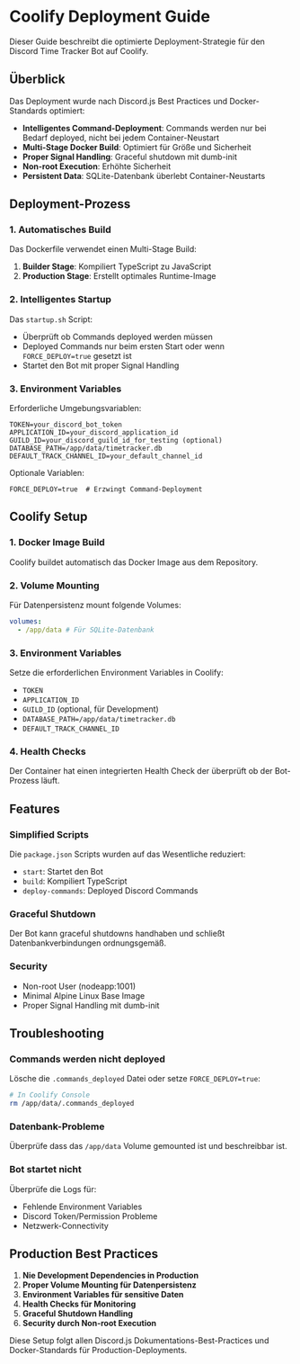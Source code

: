 # Coolify Deployment Guide

Dieser Guide beschreibt die optimierte Deployment-Strategie für den Discord Time Tracker Bot auf Coolify.

## Überblick

Das Deployment wurde nach Discord.js Best Practices und Docker-Standards optimiert:

- **Intelligentes Command-Deployment**: Commands werden nur bei Bedarf deployed, nicht bei jedem Container-Neustart
- **Multi-Stage Docker Build**: Optimiert für Größe und Sicherheit
- **Proper Signal Handling**: Graceful shutdown mit dumb-init
- **Non-root Execution**: Erhöhte Sicherheit
- **Persistent Data**: SQLite-Datenbank überlebt Container-Neustarts

## Deployment-Prozess

### 1. Automatisches Build

Das Dockerfile verwendet einen Multi-Stage Build:

1. **Builder Stage**: Kompiliert TypeScript zu JavaScript
2. **Production Stage**: Erstellt optimales Runtime-Image

### 2. Intelligentes Startup

Das `startup.sh` Script:

- Überprüft ob Commands deployed werden müssen
- Deployed Commands nur beim ersten Start oder wenn `FORCE_DEPLOY=true` gesetzt ist
- Startet den Bot mit proper Signal Handling

### 3. Environment Variables

Erforderliche Umgebungsvariablen:

```env
TOKEN=your_discord_bot_token
APPLICATION_ID=your_discord_application_id
GUILD_ID=your_discord_guild_id_for_testing (optional)
DATABASE_PATH=/app/data/timetracker.db
DEFAULT_TRACK_CHANNEL_ID=your_default_channel_id
```

Optionale Variablen:

```env
FORCE_DEPLOY=true  # Erzwingt Command-Deployment
```

## Coolify Setup

### 1. Docker Image Build

Coolify buildet automatisch das Docker Image aus dem Repository.

### 2. Volume Mounting

Für Datenpersistenz mount folgende Volumes:

```yaml
volumes:
  - /app/data # Für SQLite-Datenbank
```

### 3. Environment Variables

Setze die erforderlichen Environment Variables in Coolify:

- `TOKEN`
- `APPLICATION_ID`
- `GUILD_ID` (optional, für Development)
- `DATABASE_PATH=/app/data/timetracker.db`
- `DEFAULT_TRACK_CHANNEL_ID`

### 4. Health Checks

Der Container hat einen integrierten Health Check der überprüft ob der Bot-Prozess läuft.

## Features

### Simplified Scripts

Die `package.json` Scripts wurden auf das Wesentliche reduziert:

- `start`: Startet den Bot
- `build`: Kompiliert TypeScript
- `deploy-commands`: Deployed Discord Commands

### Graceful Shutdown

Der Bot kann graceful shutdowns handhaben und schließt Datenbankverbindungen ordnungsgemäß.

### Security

- Non-root User (nodeapp:1001)
- Minimal Alpine Linux Base Image
- Proper Signal Handling mit dumb-init

## Troubleshooting

### Commands werden nicht deployed

Lösche die `.commands_deployed` Datei oder setze `FORCE_DEPLOY=true`:

```bash
# In Coolify Console
rm /app/data/.commands_deployed
```

### Datenbank-Probleme

Überprüfe dass das `/app/data` Volume gemounted ist und beschreibbar ist.

### Bot startet nicht

Überprüfe die Logs für:

- Fehlende Environment Variables
- Discord Token/Permission Probleme
- Netzwerk-Connectivity

## Production Best Practices

1. **Nie Development Dependencies in Production**
2. **Proper Volume Mounting für Datenpersistenz**
3. **Environment Variables für sensitive Daten**
4. **Health Checks für Monitoring**
5. **Graceful Shutdown Handling**
6. **Security durch Non-root Execution**

Diese Setup folgt allen Discord.js Dokumentations-Best-Practices und Docker-Standards für Production-Deployments.
